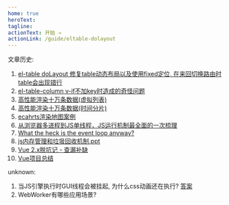 ```yaml
---
home: true
heroText: 
tagline: 
actionText: 开始 →
actionLink: /guide/eltable-dolayout
---
```


文章历史:

1. [el-table doLayout 修复table动态布局以及使用fixed定位, 在来回切换路由时table会出现错行](/guide/eltable-dolayout)
2. [el-table-column v-if不加key时造成的奇怪问题](/guide/vif-key)
3. [高性能渲染十万条数据(虚拟列表)](https://github.com/chenqf/frontEndBlog/issues/16)
4. [高性能渲染十万条数据(时间分片)](https://github.com/chenqf/frontEndBlog/issues/15)
5. [ecahrts渲染地图案例](/guide/echarts-map)
6. [从浏览器多进程到JS单线程，JS运行机制最全面的一次梳理](https://segmentfault.com/a/1190000012925872)
7. [What the heck is the event loop anyway?](http://latentflip.com/what-is-the-event-loop-anyway)
8. [js内存管理和垃圾回收机制.ppt](https://docs.qq.com/slide/DY1B1YkJJaXNUc2Nt)
9. [Vue 2.x脱坑记 - 查漏补缺](https://juejin.cn/post/6844903509331181575)
10. [Vue项目总结](/guide/vue-sum-up)

unknown:
1. 当JS引擎执行时GUI线程会被挂起, 为什么css动画还在执行?  [答案](/guide/css-animation-vs-js-animation)
2. WebWorker有哪些应用场景?

